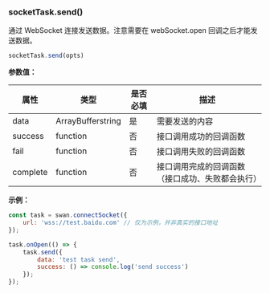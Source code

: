 ### socketTask.send()

通过 WebSocket 连接发送数据。注意需要在 webSocket.open 回调之后才能发送数据。


```js
socketTask.send(opts)
```

**参数值：**

|属性|类型|是否必填|描述|
|-|-|-|-|
|data|ArrayBuffer<span class="vsplit"></span>string|是|需要发送的内容|
|success|function|否|接口调用成功的回调函数|
|fail|function|否|接口调用失败的回调函数|
|complete|function|否|接口调用完成的回调函数（接口成功、失败都会执行）|

**示例：**

```js
const task = swan.connectSocket({
    url: 'wss://test.baidu.com' // 仅为示例，并非真实的接口地址
});

task.onOpen(() => {
	task.send({
		data: 'test task send',
		success: () => console.log('send success')
	});
});
```